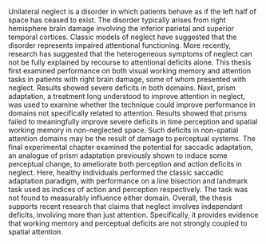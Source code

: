 Unilateral neglect is a disorder in which patients behave as if
the left half of space has ceased to exist. The disorder typically
arises from right hemisphere brain damage involving the inferior
parietal and superior temporal cortices. Classic models of neglect
have suggested that the disorder represents impaired attentional
functioning. More recently, research has suggested that the
heterogeneous symptoms of neglect can not be fully explained by
recourse to attentional deficits alone. This thesis first examined
performance on both visual working memory and attention tasks in
patients with right brain damage, some of whom presented with
neglect. Results showed severe deficits in both domains. Next,
prism adaptation, a treatment long understood to improve attention
in neglect, was used to examine whether the technique could
improve performance in domains not specifically related to
attention. Results showed that prisms failed to meaningfully
improve severe deficits in time perception and spatial working
memory in non-neglected space. Such deficits in non-spatial
attention domains may be the result of damage to perceptual
systems. The final experimental chapter examined the potential for
saccadic adaptation, an analogue of prism adaptation previously
shown to induce some perceptual change, to ameliorate both
perception and action deficits in neglect.  Here, healthy
individuals performed the classic saccadic adaptation paradigm,
with performance on a line bisection and landmark task used as
indices of action and perception respectively. The task was not found
to measurably influence either domain. Overall, the thesis
supports recent research that claims that neglect involves 
independant deficits, involving more than just attention.
Specifically, it provides evidence that working memory and
perceptual deficits are not strongly coupled to spatial
attention. 
